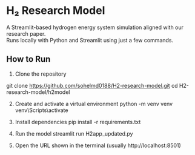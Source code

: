 # H₂ Research Model

A Streamlit-based hydrogen energy system simulation aligned with our research paper.  
Runs locally with Python and Streamlit using just a few commands.

## How to Run

1. Clone the repository

git clone https://github.com/sohelmd0188/H2-research-model.git
cd H2-research-model/h2model


2. Create and activate a virtual environment
python -m venv venv
venv\Scripts\activate


3. Install dependencies
pip install -r requirements.txt

4. Run the model
streamlit run H2app_updated.py


5. Open the URL shown in the terminal (usually http://localhost:8501)

